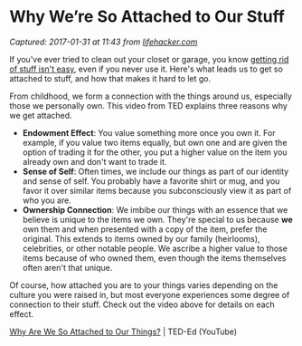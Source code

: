 # Why We’re So Attached to Our Stuff

_Captured: 2017-01-31 at 11:43 from [lifehacker.com](http://lifehacker.com/why-we-re-so-attached-to-our-stuff-1791452600?utm_campaign=socialflow_lifehacker_twitter&utm_source=lifehacker_twitter&utm_medium=socialflow)_

If you've ever tried to clean out your closet or garage, you know [getting rid of stuff isn't easy](https://lifehacker.com/the-challenge-of-getting-rid-of-stuff-1758569263#_ga=1.221872348.552197255.1479139915), even if you never use it. Here's what leads us to get so attached to stuff, and how that makes it hard to let go.

From childhood, we form a connection with the things around us, especially those we personally own. This video from TED explains three reasons why we get attached.

  * **Endowment Effect**: You value something more once you own it. For example, if you value two items equally, but own one and are given the option of trading it for the other, you put a higher value on the item you already own and don't want to trade it.
  * **Sense of Self**: Often times, we include our things as part of our identity and sense of self. You probably have a favorite shirt or mug, and you favor it over similar items because you subconsciously view it as part of who you are. 
  * **Ownership Connection**: We imbibe our things with an essence that we believe is unique to the items we own. They're special to us because **we** own them and when presented with a copy of the item, prefer the original. This extends to items owned by our family (heirlooms), celebrities, or other notable people. We ascribe a higher value to those items because of who owned them, even though the items themselves often aren't that unique.

Of course, how attached you are to your things varies depending on the culture you were raised in, but most everyone experiences some degree of connection to their stuff. Check out the video above for details on each effect.

[Why Are We So Attached to Our Things?](https://www.youtube.com/watch?v=H2_by0rp5q0) | TED-Ed (YouTube)
